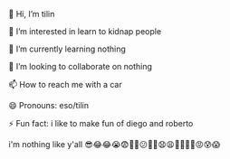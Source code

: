 
👋 Hi, I’m tilin


👀 I’m interested in learn to kidnap people

🌱 I’m currently learning nothing

💞️ I’m looking to collaborate on nothing

📫 How to reach me with a car

😄 Pronouns: eso/tilin

⚡ Fun fact: i like to make fun of diego and roberto

i'm nothing like y'all 😎😂😂😭😨😬🤯😕🙁🙁😧😩🤪🥵🥶🤬😡😰😱
